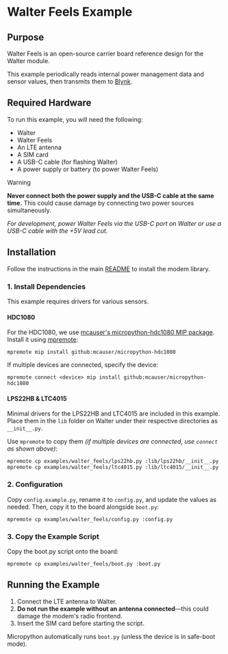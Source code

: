 # Walter Feels Example

## Purpose

Walter Feels is an open-source carrier board reference design for the Walter module.

This example periodically reads internal power management data and sensor values, then transmits them to [Blynk](https://blynk.cloud).

## Required Hardware

To run this example, you will need the following:

- Walter
- Walter Feels
- An LTE antenna
- A SIM card
- A USB-C cable (for flashing Walter)
- A power supply or battery (to power Walter Feels)

> [!WARNING]
> **Never connect both the power supply and the USB-C cable at the same time.**
> This could cause damage by connecting two power sources simultaneously.
>
> *For development, power Walter Feels via the USB-C port on Walter or use a USB-C cable with the +5V lead cut.*

## Installation

Follow the instructions in the main [README](../../README.md) to install the modem library.

### 1. Install Dependencies

This example requires drivers for various sensors.

#### HDC1080

For the HDC1080, we use [mcauser's micropython-hdc1080 MIP package](https://github.com/mcauser/micropython-hdc1080).
Install it using [mpremote](https://docs.micropython.org/en/latest/reference/mpremote.html):

```shell
mpremote mip install github:mcauser/micropython-hdc1080
```

If multiple devices are connected, specify the device:

```shell
mpremote connect <device> mip install github:mcauser/micropython-hdc1080
```

#### LPS22HB & LTC4015

Minimal drivers for the LPS22HB and LTC4015 are included in this example.
Place them in the `lib` folder on Walter under their respective directories as `__init__.py`.

Use `mpremote` to copy them *(if multiple devices are connected, use `connect` as shown above)*:

```shell
mpremote cp examples/walter_feels/lps22hb.py :lib/lps22hb/__init__.py
mpremote cp examples/walter_feels/ltc4015.py :lib/ltc4015/__init__.py
```

### 2. Configuration

Copy `config.example.py`, rename it to `config.py`, and update the values as needed.
Then, copy it to the board alongside `boot.py`:

```shell
mpremote cp examples/walter_feels/config.py :config.py
```

### 3. Copy the Example Script

Copy the boot.py script onto the board:

```shell
mpremote cp examples/walter_feels/boot.py :boot.py
```

## Running the Example

1. Connect the LTE antenna to Walter.
2. **Do not run the example without an antenna connected**—this could damage the modem's radio frontend.
3. Insert the SIM card before starting the script.

Micropython automatically runs `boot.py` (unless the device is in safe-boot mode).
